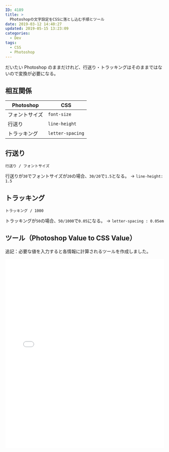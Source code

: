```yaml
---
ID: 4189
title: >
  Photoshopの文字設定をCSSに落とし込む手順とツール
date: 2019-03-12 14:40:27
updated: 2019-05-15 13:23:09
categories:
  - Dev
tags:
  - CSS
  - Photoshop
---
```


だいたい Photoshop のままだけれど、行送り・トラッキングはそのままではないので変換が必要になる。

<!--more-->

## 相互関係

| Photoshop      | CSS              |
| -------------- | ---------------- |
| フォントサイズ | `font-size`      |
| 行送り         | `line-height`    |
| トラッキング   | `letter-spacing` |

## 行送り

```
行送り / フォントサイズ
```

行送りが`30`でフォントサイズが`20`の場合、`30/20`で`1.5`となる。
→ `line-height: 1.5`

## トラッキング

```
トラッキング / 1000
```

トラッキングが`50`の場合、`50/1000`で`0.05`になる。
→ `letter-spacing : 0.05em`

## ツール（Photoshop Value to CSS Value）

追記：必要な値を入力すると各情報に計算されるツールを作成しました。

<iframe height="600" style="width: 100%;" scrolling="no" title="Photoshop Value to CSS Value" src="//codepen.io/hiro0218/embed/pmReLQ/?height=600&theme-id=0&default-tab=result" frameborder="no" allowtransparency="true" allowfullscreen="true">
  See the Pen <a href='https://codepen.io/hiro0218/pen/pmReLQ/'>Photoshop Value to CSS Value</a> by hiro
  (<a href='https://codepen.io/hiro0218'>@hiro0218</a>) on <a href='https://codepen.io'>CodePen</a>.
</iframe>
